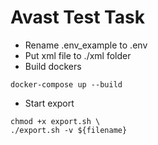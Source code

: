 Avast Test Task
=======================================

- Rename .env_example to .env
- Put xml file to ./xml folder
- Build dockers
```
docker-compose up --build
```
- Start export
```
chmod +x export.sh \
./export.sh -v ${filename}
```